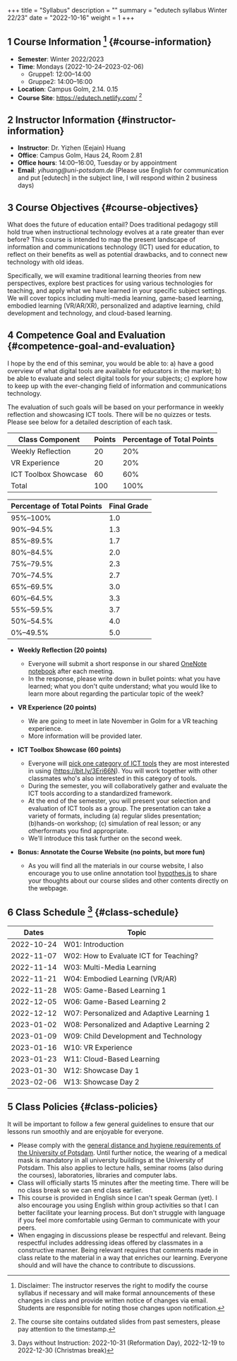 +++
title = "Syllabus"
description = ""
summary = "edutech syllabus Winter 22/23"
date = "2022-10-16"
weight = 1
+++

## <span class="section-num">1</span> Course Information [^fn:1] {#course-information}

-   **Semester**: Winter 2022/2023
-   **Time**: Mondays (2022-10-24&#x2013;2023-02-06)
    -   Gruppe1: 12:00&#x2013;14:00
    -   Gruppe2: 14:00&#x2013;16:00
-   **Location**: Campus Golm, 2.14. 0.15
-   **Course Site**: <https://edutech.netlify.com/>&nbsp;[^fn:2]


## <span class="section-num">2</span> Instructor Information {#instructor-information}

-   **Instructor**: Dr. Yizhen (Eejain) Huang
-   **Office**: Campus Golm, Haus 24, Room 2.81
-   **Office hours**: 14:00&#x2013;16:00, Tuesday or by appointment
-   **Email**: _yihuang@uni-potsdam.de_ (Please use English for
    communication and put [edutech] in the subject line, I will respond
    within 2 business days)


## <span class="section-num">3</span> Course Objectives {#course-objectives}

What does the future of education entail? Does traditional pedagogy still hold true when instructional technology evolves at a rate greater than ever before? This course is intended to map the present landscape of information and communications technology (ICT) used for education, to reflect on their benefits as well as potential drawbacks, and to connect new technology with old ideas.

Specifically, we will examine traditional learning theories from new perspectives, explore best practices for using various technologies for teaching, and apply what we have learned in your specific subject settings. We will cover topics including multi-media learning, game-based learning, embodied learning (VR/AR/XR), personalized and adaptive learning, child development and technology, and cloud-based learning.


## <span class="section-num">4</span> Competence Goal and Evaluation {#competence-goal-and-evaluation}

I hope by the end of this seminar, you would be able to: a) have a good overview of what digital tools are available for educators in the market; b) be able to evaluate and select digital tools for your subjects; c) explore how to keep up with the ever-changing field of information and communications technology.

The evaluation of such goals will be based on your performance in weekly reflection and showcasing ICT tools. There will be no quizzes or tests. Please see below for a detailed description of each task.

| Class Component      | Points | Percentage of Total Points |
|----------------------|--------|----------------------------|
| Weekly Reflection    | 20     | 20%                        |
| VR Experience        | 20     | 20%                        |
| ICT Toolbox Showcase | 60     | 60%                        |
| Total                | 100    | 100%                       |

| Percentage of Total Points | Final Grade |
|----------------------------|-------------|
| 95%&#x2013;100%            | 1.0         |
| 90%&#x2013;94.5%           | 1.3         |
| 85%&#x2013;89.5%           | 1.7         |
| 80%&#x2013;84.5%           | 2.0         |
| 75%&#x2013;79.5%           | 2.3         |
| 70%&#x2013;74.5%           | 2.7         |
| 65%&#x2013;69.5%           | 3.0         |
| 60%&#x2013;64.5%           | 3.3         |
| 55%&#x2013;59.5%           | 3.7         |
| 50%&#x2013;54.5%           | 4.0         |
| 0%&#x2013;49.5%            | 5.0         |

-   **Weekly Reflection (20 points)**
    -   Everyone will submit a short response in our shared [OneNote notebook](https://bit.ly/3Op3gm4) after each meeting.
    -   In the response, please write down in bullet points: what you have learned; what you don't quite understand; what you would like to learn more about regarding the particular topic of the week?

-   **VR Experience (20 points)**
    -   We are going to meet in late November in Golm for a VR teaching experience.
    -   More information will be provided later.

-   **ICT Toolbox Showcase (60 points)**
    -   Everyone will [pick one category of ICT tools](https://bit.ly/3Eri66N) they are most interested in using (<https://bit.ly/3Eri66N>). You will work together with other classmates who's also interested in this category of tools.
    -   During the semester, you will collaboratively gather and evaluate the ICT tools according to a standardized framework.
    -   At the end of the semester, you will present your selection and evaluation of ICT tools as a group. The presentation can take a variety of formats, including (a) regular slides presentation; (b)hands-on workshop; (c) simulation of real lesson; or any otherformats you find appropriate.
    -   We'll introduce this task further on the second week.

-   **Bonus: Annotate the Course Website (no points, but more fun)**
    -   As you will find all the materials in our course website, I also encourage you to use online annotation tool [hypothes.is](https://web.hypothes.is/) to share your thoughts about our course slides and other contents directly on the webpage.


## <span class="section-num">6</span> Class Schedule [^fn:3] {#class-schedule}

| Dates      | Topic                                     |
|------------|-------------------------------------------|
| 2022-10-24 | W01: Introduction                         |
| 2022-11-07 | W02: How to Evaluate ICT for Teaching?    |
| 2022-11-14 | W03: Multi-Media Learning                 |
| 2022-11-21 | W04: Embodied Learning (VR/AR)            |
| 2022-11-28 | W05: Game-Based Learning 1                |
| 2022-12-05 | W06: Game-Based Learning 2                |
| 2022-12-12 | W07: Personalized and Adaptive Learning 1 |
| 2023-01-02 | W08: Personalized and Adaptive Learning 2 |
| 2023-01-09 | W09: Child Development and Technology     |
| 2023-01-16 | W10: VR Experience                        |
| 2023-01-23 | W11: Cloud-Based Learning                 |
| 2023-01-30 | W12: Showcase Day 1                       |
| 2023-02-06 | W13: Showcase Day 2                       |

[^fn:1]: Disclaimer: The instructor reserves the right to modify the course syllabus if necessary and will make formal announcements of these changes in class and provide written notice of changes via email. Students are responsible for noting those changes upon notification.
[^fn:2]: The course site contains outdated slides from past semesters, please pay attention to the timestamp.
[^fn:3]: Days without Instruction: 2022-10-31 (Reformation Day), 2022-12-19 to 2022-12-30 (Christmas break)
## <span class="section-num">5</span> Class Policies {#class-policies}

It will be important to follow a few general guidelines to ensure that our lessons run smoothly and are enjoyable for everyone.

-   Please comply with the [general distance and hygiene requirements of the University of Potsdam](https://www.uni-potsdam.de/en/presse/press/latest-news/coronavirus#c508395). Until further notice, the wearing of a medical mask is mandatory in all university buildings at the University of Potsdam. This also applies to lecture halls, seminar rooms (also during the courses), laboratories, libraries and computer labs.
-   Class will officially starts 15 minutes after the meeting time. There will be no class break so we can end class earlier.
-   This course is provided in English since I can't speak German (yet). I also encourage you using English within group activities so that I can better facilitate your learning process. But don't struggle with language if you feel more comfortable using German to communicate with your peers.
-   When engaging in discussions please be respectful and relevant. Being respectful includes addressing ideas offered by classmates in a constructive manner. Being relevant requires that comments made in class relate to the material in a way that enriches our learning. Everyone should and will have the chance to contribute to discussions.


